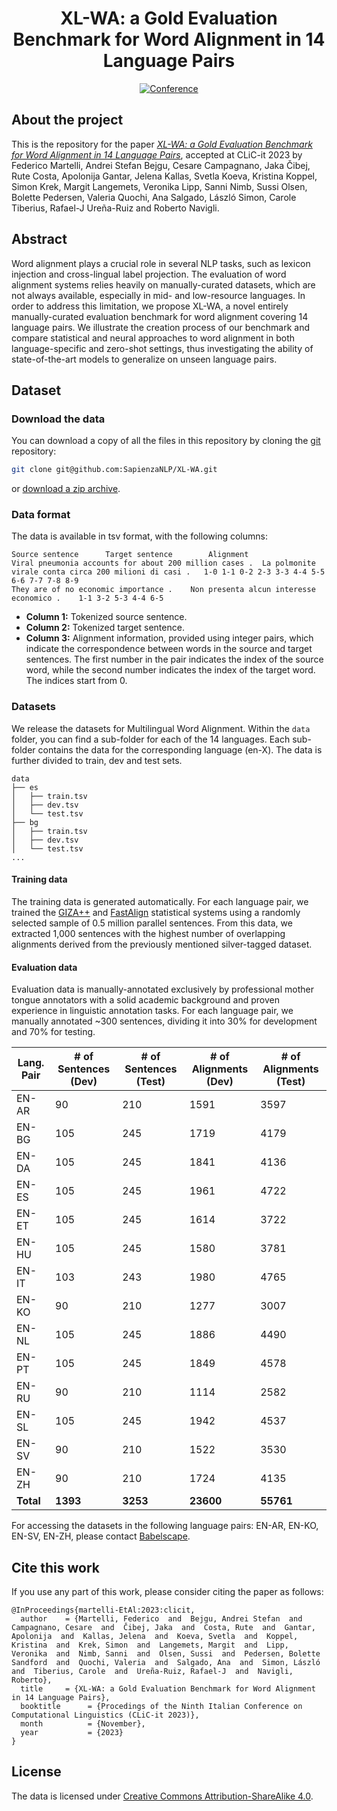 <div align="center">    
 
# XL-WA: a Gold Evaluation Benchmark for Word Alignment in 14 Language Pairs

[![Conference](https://img.shields.io/badge/CLiC--it-2023-red
)](https://clic2023.ilc.cnr.it/)

</div>

## About the project
This is the repository for the paper [*XL-WA: a Gold Evaluation Benchmark for Word Alignment in 14 Language Pairs*](url), accepted at CLiC-it 2023 by Federico Martelli, Andrei Stefan Bejgu, Cesare Campagnano, Jaka Čibej, Rute Costa, Apolonija Gantar, Jelena Kallas, Svetla Koeva, Kristina Koppel, Simon Krek, Margit Langemets, Veronika Lipp, Sanni Nimb, Sussi Olsen, Bolette Pedersen, Valeria Quochi, Ana Salgado, László Simon, Carole Tiberius, Rafael-J Ureña-Ruiz and Roberto Navigli.

## Abstract
Word alignment plays a crucial role in several NLP tasks, such as lexicon injection and cross-lingual label projection.
The evaluation of word alignment systems relies heavily on manually-curated datasets, 
which are not always available, especially in mid- and low-resource languages.
In order to address this limitation, we propose XL-WA, a novel entirely manually-curated evaluation
benchmark for word alignment covering 14 language pairs.
We illustrate the creation process of our benchmark and compare statistical and neural approaches 
to word alignment in both language-specific and zero-shot settings, thus investigating the ability
of state-of-the-art models to generalize on unseen language pairs.
## Dataset

### Download the data

You can download a copy of all the files in this repository by cloning the
[git](https://git-scm.com/) repository:

```sh
git clone git@github.com:SapienzaNLP/XL-WA.git
```

or [download a zip archive](https://github.com/SapienzaNLP/XL-WA/archive/main.zip).

### Data format
The data is available in tsv format, with the following columns:

```
Source sentence 	 Target sentence     	Alignment
Viral pneumonia accounts for about 200 million cases .	La polmonite virale conta circa 200 milioni di casi .	1-0 1-1 0-2 2-3 3-3 4-4 5-5 6-6 7-7 7-8 8-9													
They are of no economic importance .	Non presenta alcun interesse economico .	1-1 3-2 5-3 4-4 6-5			

```

* **Column 1:** Tokenized source sentence.
* **Column 2:** Tokenized target sentence.
* **Column 3:** Alignment information, provided using integer pairs, which indicate the correspondence between words in the source and target sentences. The first number in the pair indicates the index of the source word, while the second number indicates the index of the target word. The indices start from 0.

### Datasets

We release the datasets for Multilingual Word Alignment. Within the `data` folder, you can find a sub-folder for each of the 14 languages. Each sub-folder contains the data for the corresponding language (en-X). The data is further divided to train, dev and test sets. 

```
data
├── es
│   ├── train.tsv
│   ├── dev.tsv
│   └── test.tsv
├── bg
│   ├── train.tsv
│   ├── dev.tsv
│   └── test.tsv
...
```

####  Training data


The training data is generated automatically. For each language pair, we trained the [GIZA++](https://github.com/moses-smt/giza-pp) and [FastAlign](https://github.com/clab/fast_align) statistical systems using a randomly selected sample of 0.5 million parallel sentences. From this data, we extracted 1,000 sentences with the highest number of overlapping alignments derived from the previously mentioned silver-tagged dataset.

####  Evaluation data
Evaluation data is manually-annotated exclusively by professional mother tongue annotators with a solid academic background and proven experience in linguistic annotation tasks. For each language pair, we manually annotated ~300 sentences, dividing it into 30% for development and 70% for testing.

| **Lang. Pair** | **\# of Sentences (Dev)** | **\# of Sentences (Test)** | **\# of Alignments (Dev)** | **\# of Alignments (Test)** |
|---------------|---------------------------|----------------------------|--------------------------|---------------------------|
| EN-AR         | 90 | 210 | 1591 | 3597 |
| EN-BG         | 105 | 245 | 1719 | 4179 |
| EN-DA         | 105 | 245 | 1841 | 4136 |
| EN-ES         | 105 | 245 | 1961 | 4722 |
| EN-ET         | 105 | 245 | 1614 | 3722 |
| EN-HU         | 105 | 245 | 1580 | 3781 |
| EN-IT         | 103 | 243 | 1980 | 4765 |
| EN-KO         | 90 | 210 | 1277 | 3007 |
| EN-NL         | 105 | 245 | 1886 | 4490 |
| EN-PT         | 105 | 245 | 1849 | 4578 |
| EN-RU         | 90 | 210 | 1114 | 2582 |
| EN-SL         | 105 | 245 | 1942 | 4537 |
| EN-SV         | 90 | 210 | 1522 | 3530 |
| EN-ZH         | 90 | 210 | 1724 | 4135 |
| **Total**     | **1393** | **3253** | **23600** | **55761** |

For accessing the datasets in the following language pairs: EN-AR, EN-KO, EN-SV, EN-ZH, please contact [Babelscape](mailto:info@babelscape.com).


## Cite this work

If you use any part of this work, please consider citing the paper as follows:
```
@InProceedings{martelli-EtAl:2023:clicit,
  author    = {Martelli, Federico  and  Bejgu, Andrei Stefan  and  Campagnano, Cesare  and  Čibej, Jaka  and  Costa, Rute  and  Gantar, Apolonija  and  Kallas, Jelena  and  Koeva, Svetla  and  Koppel, Kristina  and  Krek, Simon  and  Langemets, Margit  and  Lipp, Veronika  and  Nimb, Sanni  and  Olsen, Sussi  and  Pedersen, Bolette Sandford  and  Quochi, Valeria  and  Salgado, Ana  and  Simon, László  and  Tiberius, Carole  and  Ureña-Ruiz, Rafael-J  and  Navigli, Roberto},
  title     = {XL-WA: a Gold Evaluation Benchmark for Word Alignment in 14 Language Pairs},
  booktitle      = {Procedings of the Ninth Italian Conference on Computational Linguistics (CLiC-it 2023)},
  month          = {November},
  year           = {2023}
}
```


## License
The data is licensed under [Creative Commons Attribution-ShareAlike 4.0](https://creativecommons.org/licenses/by-sa/4.0/).